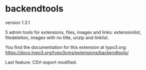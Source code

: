 # backendtools

version 1.3.1

5 admin tools for extensions, files, images and links: extensionlist, filedeletion, images with no title, unzip and linklist.

You find the documentation for this extension at typo3.org:
https://docs.typo3.org/typo3cms/extensions/backendtools/

Last feature: CSV-export modified.